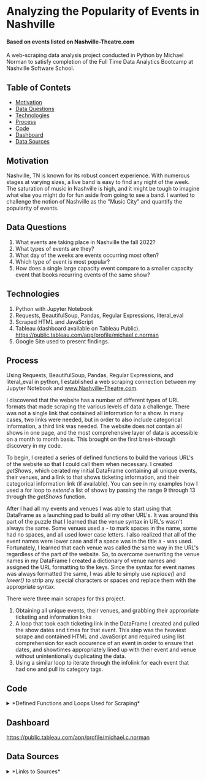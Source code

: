 # Analyzing the Popularity of Events in Nashville
#### Based on events listed on Nashville-Theatre.com
A web-scraping data analysis project conducted in Python by Michael Norman to satisfy completion of the Full Time Data Analytics Bootcamp at Nashville Software School.

## Table of Contets
- [Motivation](#Motivation)
- [Data Questions](#Data-Questions)
- [Technologies](#Technologies)
- [Process](#Process)
- [Code](#Code)
- [Dashboard](#Link-to-Dashboard)
- [Data Sources](#Data-Sources)

## Motivation
Nashville, TN is known for its robust concert experience. With numerous stages at varying sizes,  a live band is easy to find any night of the week. The saturation of music in Nashville is high, and it might be tough to imagine what else you might do for fun aside from going to see a band. I wanted to challenge the notion of Nashville as the "Music City" and quantify the popularity of events.


## Data Questions
1. What events are taking place in Nashville the fall 2022?
2. What types of events are they?
3. What day of the weeks are events occurring most often?
4. Which type of event is most popular?
5. How does a single large capacity event compare to a smaller capacity event that books recurring events of the same show?

## Technologies

1. Python with Jupyter Notebook
2. Requests, BeautifulSoup, Pandas, Regular Expressions,
literal_eval
3. Scraped HTML and JavaScript
4. Tableau (dashboard available on Tableau Public). https://public.tableau.com/app/profile/michael.c.norman
5. Google Site used to present findings.


## Process
Using Requests, BeautifulSoup, Pandas, Regular Expressions, and literal_eval in python, I established a web scraping connection between my Jupyter Notebook and www.Nashville-Theatre.com.

I discovered that the website has a number of different types of URL formats that made scraping the various levels of data a challenge. There was not a single link that contained all information for a show. In many cases, two links were needed, but in order to also include categorical information, a third link was needed. The website does not contain all shows in one page, and the most comprehensive layer of data is accessible on a month to month basis. This brought on the first break-through discovery in my code.

To begin, I created a series of defined functions to build the various URL's of the website so that I could call them when necessary. I created *getShows*, which cerated my initial DataFrame containing all unique events, their venues, and a link to that shows ticketing information, and their categorical information link (if available). You can see in my examples how I used a for loop to *extend* a list of shows by passing the range 9 through 13 through the *getShows* function.

After I had all my events and venues I was able to start using that DataFrame as a launching pad to build all my other URL's. It was around this part of the puzzle that I learned that the venue syntax in URL's wasn't always the same. Some venues used a - to mark spaces in the name, some had no spaces, and all used lower case letters. I also realized that all of the event names were lower case and if a space was in the title a - was used. Fortunately, I learned that each venue was called the same way in the URL's regardless of the part of the website. So, to overcome overwriting the venue names in my DataFrame I created a dictionary of venue names and assigned the URL formatting to the keys. Since the syntax for event names was always formatted the same, I was able to simply use *replace()* and *lower()* to strip any special characters or spaces and replace them with the appropriate syntax.  

There were three main scrapes for this project.
1. Obtaining all unique events, their venues, and grabbing their appropriate ticketing and information links
2. A loop that took each ticketing link in the DataFrame I created and pulled the show dates and times for that event. This step was the heaviest scrape and contained HTML and JavaScript and required using list comprehension for each occurence of an event in order to ensure that dates, and showtimes appropriately lined up with their event and venue without unintentionally duplicating the data.
3. Using a similar loop to iterate through the infolink for each event that had one and pull its category tags.

## Code

<details>
  <summary>*Defined Functions and Loops Used for Scraping*</summary>

```
def buildurl(item):
    try :
        return 'https://www.nashville-theatre.com/theaters' + item.find('h3').find('a')['href']
    except :
        return None

def buildticketurl(item):
    try :
        return 'https://www.nashville-theatre.com' + item.find('a',{'class':'category-dperformance'})['href']
    except :
        return None

def buildinfourl(item):
    try :
        return 'https://www.nashville-theatre.com/theaters'+ item.find('h3').find('a')['href']
    except :
        return None

def ticketInfo(soup):
    try :
        dictionary = literal_eval(re.search('var ticketPerformances = ({.+})',soup.prettify()).group(1))
        return dictionary
    except :
        return None

def getShows(month):
  yearlist = []
  New_URL = f'https://www.nashville-theatre.com/category_dates.php?year=2022&month={month}'
  r = requests.get(New_URL, headers=headers)
  nashville_soup = BS(r.text,'html.parser')
  shows = nashville_soup.find_all('div', {'class':'showbloclisting-v2'})
  for item in shows:
      show = {
      'event': item.find('h3').text,
      'venue': item.find('span',{'class':'sbl2-venue'}).text,
      'ticketlink' : buildticketurl(item),
      'infolink': buildinfourl(item)
      }
      yearlist.append(show)
  return yearlist

showlist = []

for monthnum in range(9,13):
    showlist.extend(getShows(monthnum))

show_times = []

for index, row in unique_shows_df.iterrows():
    ticketing = row['ticketlink']
    event = row['event']
    venue = row['venue']
    if ticketing:
        tr = requests.get(ticketing, headers=headers)
        ticket_soup = BS(tr.text,'html.parser')
        dictionary = ticketInfo(ticket_soup)
        location = ticket_soup.find('div',{'class':'locationdesk'}).text
        if dictionary:
            eventlist = []
            venuelist = []
            datelist = []
            timeslist = []
            locationlist = []
            for date,soup in dictionary.items():
                soup = BS(soup)
                eventlist.extend([event for entry in soup.find_all('div',{'class':'fc-perf-time'})])
                venuelist.extend([venue for entry in soup.find_all('div',{'class':'fc-perf-time'})])
                locationlist.extend([location for entry in soup.find_all('div',{'class':'fc-perf-time'})])
                datelist.extend([date for entry in soup.find_all('div',{'class':'fc-perf-time'})])
                timeslist.extend([entry.text for entry in soup.find_all('div',{'class':'fc-perf-time'})])
                shows = {
                  'name' : eventlist,
                  'venue': venuelist,
                  'location' : locationlist,
                  'dates': datelist,
                  'times': timeslist
                     }
                show_times.append(shows)
categories = []

for index, row in names_and_venues.iterrows():
  event = row['event'].replace(':','').replace("lace(' ','-').lower()
  venue = row['venue']
  venue = venue_dict[venue]
  shows_url = f'https://www.nashville-theatre.com/theaters/{venue}/{event}.php'
  r = requests.get(shows_url, headers=headers)
  shows_soup = BS(r.text,'html.parser')
  tags = {
    'name' : [row['event']for entry in shows_soup.find_all('a',{'id':'top-nav-1'})],
    'venue': [row['venue']for entry in shows_soup.find_all('a',{'id':'sub-nav-1'})],
    'tags' : [entry.text for entry in shows_soup.find_all('a', {'clreverse'})]
        }
categories.append(tags)
```
  </details>

## Dashboard

https://public.tableau.com/app/profile/michael.c.norman

## Data Sources
  <details>
    <summary>*Links to Sources*</summary>

    https://www.Nashville-Theatre.com

    *Capacity of Events
    https://en.wikipedia.org/wiki/Bridgestone_Arena
https://www.tpac.org/rentals/james-k-polk-theater/
https://www.tpac.org/rentals/andrew-jackson-hall/
https://nashvilledowntown.com/go/ascend-amphitheater
https://www.firstbankamphitheater.com/
https://www.opry.com/story/a-look-at-the-6-homes-of-the-grand-ole-opry
https://ryman.com/about/
https://www.visitmusiccity.com/local-business/marathon-music-works-0
https://www.countrymusichalloffame.org/plan-your-visit/venue-rental/spaces/cma-theater
https://www.nashvilleauditorium.com/general-information
https://citywinery.com/nashville/Online/default.asp?BOparam::WScontent::loadArticle::permalink=nashville-venue-information&BOparam::WScontent::loadArticle::context_id=&menu_id=B0A4DA65-1FC7-4AFA-98C5-FD164575AFA1
https://www.tpac.org/rentals/war-memorial-auditorium/
https://www.nashvillesymphony.org/about/schermerhorn-symphony-center/
https://en.wikipedia.org/wiki/Zanies_Comedy_Club
https://www.3rdandlindsley.com/faq/
https://www.indieonthemove.com/venues/the-basement-east-nashville-tennessee
https://www.countrymusichalloffame.org/plan-your-visit/venue-rental/spaces/cma-theater
https://www.google.com/url?sa=t&rct=j&q=&esrc=s&source=web&cd=&cad=rja&uact=8&ved=2ahUKEwi8lqjzrbr5AhXtkmoFHSrYAuUQFnoECBoQAw&url=https%3A%2F%2Fwww.vanderbilt.edu%2Fstudentcenters%2Freservation-guidelines%2F&usg=AOvVaw3Rj2YhUyW2RvuLH2IEJy1C
https://exitin.com/booking/
https://www.indieonthemove.com/venues/the-end-nashville-tennessee
https://www.rymanhp.com/property/wildhorse-saloon/
https://www.google.com/url?sa=t&rct=j&q=&esrc=s&source=web&cd=&cad=rja&uact=8&ved=2ahUKEwjT4-yCrrr5AhXOgmoFHXZ-CzwQFnoECC8QAQ&url=https%3A%2F%2Fwww.stadiumsofprofootball.com%2Fstadiums%2Fnissan-stadium%2F&usg=AOvVaw0etRSk76pt05BwM65zPyZ6
https://www.tpac.org/rentals/andrew-johnson-theater/
https://www.indieonthemove.com/venues/the-basement-nashville-tennessee
https://www.google.com/url?sa=t&rct=j&q=&esrc=s&source=web&cd=&cad=rja&uact=8&ved=2ahUKEwjintPZs7r5AhUylmoFHX8YDJYQFnoECB4QAw&url=https%3A%2F%2Fwww.mercylounge.com%2Fabout%2F&usg=AOvVaw3hD9aOrBluh7_v7-N_Q_kN
  </details>
